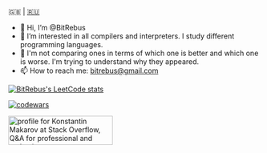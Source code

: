&#127468;&#127463; | [&#127479;&#127482;](README.ru.md)

- 👋 Hi, I’m @BitRebus
- 👀 I’m interested in all compilers and interpreters. I study different programming languages.
- 🌱 I'm not comparing ones in terms of which one is better and which one is worse. I'm trying to understand why they appeared.
- 📫 How to reach me: bitrebus@gmail.com

[![BitRebus's LeetCode stats](https://leetcode-stats-six.vercel.app/api?username=bitrebus&theme=dark)](https://github.com/bitrebus/leetcode-stats)

[![codewars](https://www.codewars.com/users/Bit%20Rebus/badges/large)](https://www.codewars.com/users/Bit%20Rebus)

<a href="https://stackoverflow.com/users/22851022/konstantin-makarov"><img src="https://stackoverflow.com/users/flair/22851022.png?theme=dark" width="208" height="58" alt="profile for Konstantin Makarov at Stack Overflow, Q&amp;A for professional and enthusiast programmers" title="profile for Konstantin Makarov at Stack Overflow, Q&amp;A for professional and enthusiast programmers"></a>
